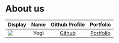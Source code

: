 # About us

Display |  Name   |           Github Profile            | Portfolio 
--------|:-------:|:-----------------------------------:|:---------:
![](https://via.placeholder.com/100.png?text=Photo) | Yogi | [Github](https://github.com/IgoyAI) | [Portfolio](docs/team/johndoe.md)

